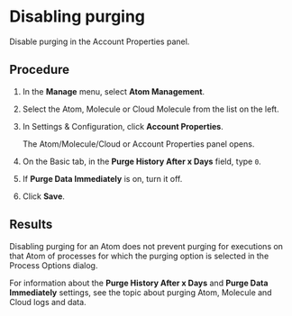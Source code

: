 # Disabling purging 

<head>
  <meta name="guidename" content="Integration"/>
  <meta name="context" content="GUID-149d366b-a5cd-4050-927a-bf7be8a0150c"/>
</head>

Disable purging in the Account Properties panel.

## Procedure

1.  In the **Manage** menu, select **Atom Management**.

2.  Select the Atom, Molecule or Cloud Molecule from the list on the left.

3.  In Settings & Configuration, click **Account Properties**.

    The Atom/Molecule/Cloud or Account Properties panel opens.

4.  On the Basic tab, in the **Purge History After x Days** field, type `0`.

5.  If **Purge Data Immediately** is on, turn it off.

6.  Click **Save**.

## Results

Disabling purging for an Atom does not prevent purging for executions on that Atom of processes for which the purging option is selected in the Process Options dialog.

For information about the **Purge History After x Days** and **Purge Data Immediately** settings, see the topic about purging Atom, Molecule and Cloud logs and data.